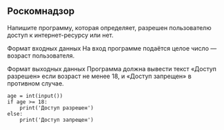 ## Роскомнадзор
Напишите программу, которая определяет, разрешен пользователю доступ к интернет-ресурсу или нет.

Формат входных данных
На вход программе подаётся целое число — возраст пользователя.

Формат выходных данных
Программа должна вывести текст «Доступ разрешен» если возраст не менее 18, и «Доступ запрещен» в противном случае.

```
age = int(input())
if age >= 18:
    print('Доступ разрешен')
else:
    print('Доступ запрещен')
```